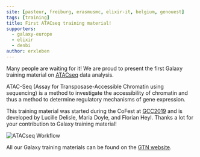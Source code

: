 ```yaml
---
site: [pasteur, freiburg, erasmusmc, elixir-it, belgium, genouest]
tags: [training]
title: First ATACseq training material!
supporters:
  - galaxy-europe
  - elixir
  - denbi
author: erxleben
---
```


Many people are waiting for it! We are proud to present the first Galaxy training material on [ATACseq](https://training.galaxyproject.org/training-material/topics/epigenetics/tutorials/atac-seq/tutorial.html) data analysis. 

ATAC-Seq (Assay for Transposase-Accessible Chromatin using sequencing) is a method to investigate the accessibility of chromatin and thus a method to determine regulatory mechanisms of gene expression.

This training material was started during the CoFest at [GCC2019](https://galaxyproject.org/events/gcc2019) and is developed by Lucille Delisle, Maria Doyle, and Florian Heyl. Thanks a lot for your contribution to Galaxy training material!

![ATACseq Workflow](/assets/media/ATACseq_WF.png)

All our Galaxy training materials can be found on the [GTN website](https://training.galaxyproject.org).
